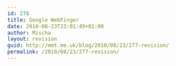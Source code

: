```yaml
---
id: 278
title: Google WebFinger
date: 2010-08-23T23:01:49+01:00
author: Mischa
layout: revision
guid: http://mmt.me.uk/blog/2010/08/23/277-revision/
permalink: /2010/08/23/277-revision/
---
```

